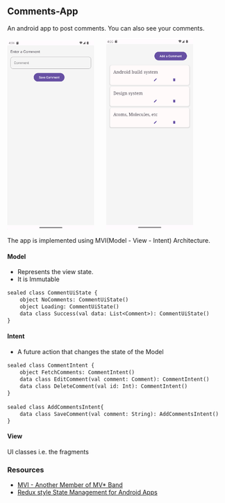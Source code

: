 ## Comments-App

An android app to post comments. You can also see your comments.

<img src="https://github.com/BKinya/Comments-App/blob/master/img/add-comment.png" width="200" alt="Enter Comments">&emsp;&emsp;<img src="https://github.com/BKinya/Comments-App/blob/master/img/comments-lits%20.png" width="200" alt="Comments list">

The app is implemented using MVI(Model - View - Intent) Architecture. 

#### Model
- Represents the view state.
- It is Immutable
```
sealed class CommentUiState {
    object NoComments: CommentUiState()
    object Loading: CommentUiState()
    data class Success(val data: List<Comment>): CommentUiState()
}
```

#### Intent 
- A future action that changes the state of the Model
```
sealed class CommentIntent {
    object FetchComments: CommentIntent()
    data class EditComment(val comment: Comment): CommentIntent()
    data class DeleteComment(val id: Int): CommentIntent()
}

sealed class AddCommentsIntent{
    data class SaveComment(val comment: String): AddCommentsIntent()
}
```

#### View
UI classes i.e. the fragments


### Resources
- [MVI - Another Member of MV* Band](https://proandroiddev.com/mvi-a-new-member-of-the-mv-band-6f7f0d23bc8a)
- [Redux style State Management for Android Apps](https://betterprogramming.pub/redux-style-state-management-for-android-apps-62da15dc7578)

